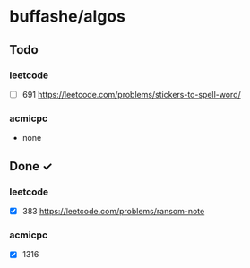 # buffashe/algos

## Todo

### leetcode

- [ ] 691 https://leetcode.com/problems/stickers-to-spell-word/

### acmicpc

- none

## Done ✓

### leetcode

- [x] 383 https://leetcode.com/problems/ransom-note

### acmicpc

- [x] 1316

